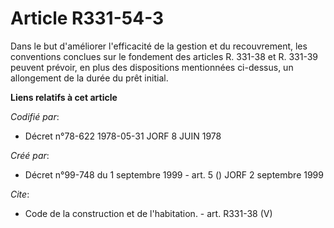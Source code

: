 # Article R331-54-3

Dans le but d'améliorer l'efficacité de la gestion et du recouvrement, les conventions conclues sur le fondement des articles
R. 331-38 et R. 331-39 peuvent prévoir, en plus des dispositions mentionnées ci-dessus, un allongement de la durée du prêt
initial.

**Liens relatifs à cet article**

_Codifié par_:

  - Décret n°78-622 1978-05-31 JORF 8 JUIN 1978

_Créé par_:

  - Décret n°99-748 du 1 septembre 1999 - art. 5 () JORF 2 septembre 1999

_Cite_:

  - Code de la construction et de l'habitation. - art. R331-38 (V)
